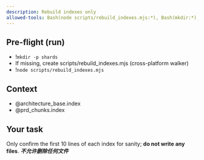 ```yaml
---
description: Rebuild indexes only
allowed-tools: Bash(node scripts/rebuild_indexes.mjs:*), Bash(mkdir:*), Bash(ls:*)
---
```


## Pre-flight (run)
- !`mkdir -p shards`
- If missing, create scripts/rebuild_indexes.mjs (cross-platform walker)
- !`node scripts/rebuild_indexes.mjs`

## Context
- @architecture_base.index
- @prd_chunks.index

## Your task
Only confirm the first 10 lines of each index for sanity; **do not write any files**.
***不允许删除任何文件***